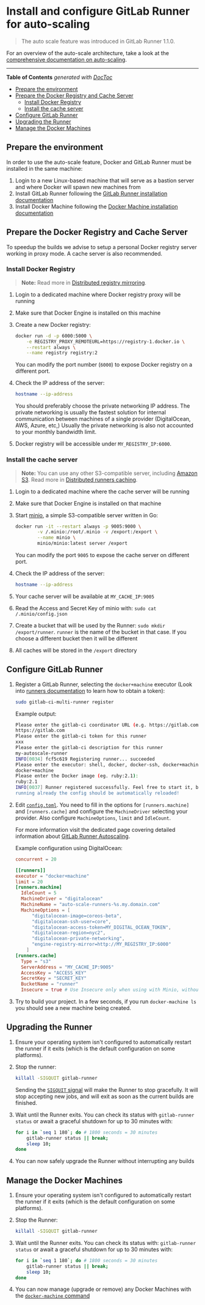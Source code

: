 # Install and configure GitLab Runner for auto-scaling

> The auto scale feature was introduced in GitLab Runner 1.1.0.

For an overview of the auto-scale architecture, take a look at the
[comprehensive documentation on auto-scaling](../configuration/autoscale.md).

---

<!-- START doctoc generated TOC please keep comment here to allow auto update -->
<!-- DON'T EDIT THIS SECTION, INSTEAD RE-RUN doctoc TO UPDATE -->
**Table of Contents**  *generated with [DocToc](https://github.com/thlorenz/doctoc)*

- [Prepare the environment](#prepare-the-environment)
- [Prepare the Docker Registry and Cache Server](#prepare-the-docker-registry-and-cache-server)
    - [Install Docker Registry](#install-docker-registry)
    - [Install the cache server](#install-the-cache-server)
- [Configure GitLab Runner](#configure-gitlab-runner)
- [Upgrading the Runner](#upgrading-the-runner)
- [Manage the Docker Machines](#manage-the-docker-machines)

<!-- END doctoc generated TOC please keep comment here to allow auto update -->

## Prepare the environment

In order to use the auto-scale feature, Docker and GitLab Runner must be
installed in the same machine:

1. Login to a new Linux-based machine that will serve as a bastion server and
   where Docker will spawn new machines from
1. Install GitLab Runner following the
  [GitLab Runner installation documentation][runner-installation]
1. Install Docker Machine following the
  [Docker Machine installation documentation][docker-machine-installation]

## Prepare the Docker Registry and Cache Server

To speedup the builds we advise to setup a personal Docker registry server
working in proxy mode. A cache server is also recommended.

### Install Docker Registry

>**Note:**
Read more in [Distributed registry mirroring][registry].

1. Login to a dedicated machine where Docker registry proxy will be running
2. Make sure that Docker Engine is installed on this machine
3. Create a new Docker registry:

    ```bash
    docker run -d -p 6000:5000 \
        -e REGISTRY_PROXY_REMOTEURL=https://registry-1.docker.io \
        --restart always \
        --name registry registry:2
    ```

    You can modify the port number (`6000`) to expose Docker registry on a
    different port.

4. Check the IP address of the server:

    ```bash
    hostname --ip-address
    ```

    You should preferably choose the private networking IP address. The private
    networking is usually the fastest solution for internal communication
    between machines of a single provider (DigitalOcean, AWS, Azure, etc,)
    Usually the private networking is also not accounted to your monthly
    bandwidth limit.

5. Docker registry will be accessible under `MY_REGISTRY_IP:6000`.

### Install the cache server

>**Note:**
You can use any other S3-compatible server, including [Amazon S3][S3]. Read
more in [Distributed runners caching][caching].

1. Login to a dedicated machine where the cache server will be running
1. Make sure that Docker Engine is installed on that machine
1. Start [minio], a simple S3-compatible server written in Go:

    ```bash
    docker run -it --restart always -p 9005:9000 \
            -v /.minio:/root/.minio -v /export:/export \
            --name minio \
            minio/minio:latest server /export
    ```

    You can modify the port `9005` to expose the cache server on different port.

1. Check the IP address of the server:

    ```bash
    hostname --ip-address
    ```

1. Your cache server will be available at `MY_CACHE_IP:9005`
1. Read the Access and Secret Key of minio with: `sudo cat /.minio/config.json`
1. Create a bucket that will be used by the Runner: `sudo mkdir /export/runner`.
   `runner` is the name of the bucket in that case. If you choose a different
   bucket then it will be different
1. All caches will be stored in the `/export` directory

## Configure GitLab Runner

1. Register a GitLab Runner, selecting the `docker+machine` executor (Look into [runners documentation](http://doc.gitlab.com/ce/ci/runners/README.html) to learn how to obtain a token):

    ```bash
    sudo gitlab-ci-multi-runner register
    ```

    Example output:

    ```bash
    Please enter the gitlab-ci coordinator URL (e.g. https://gitlab.com )
    https://gitlab.com
    Please enter the gitlab-ci token for this runner
    xxx
    Please enter the gitlab-ci description for this runner
    my-autoscale-runner
    INFO[0034] fcf5c619 Registering runner... succeeded
    Please enter the executor: shell, docker, docker-ssh, docker+machine, docker-ssh+machine, ssh?
    docker+machine
    Please enter the Docker image (eg. ruby:2.1):
    ruby:2.1
    INFO[0037] Runner registered successfully. Feel free to start it, but if it's
    running already the config should be automatically reloaded!
    ```

1. Edit [`config.toml`][toml]. You need to fill in the options for
   `[runners.machine]` and `[runners.cache]` and configure the `MachineDriver`
   selecting your provider. Also configure `MachineOptions`, `limit` and
   `IdleCount`.

    For more information visit the dedicated page covering detailed information
    about [GitLab Runner Autoscaling][runner-autoscaling].

    Example configuration using DigitalOcean:

    ```toml
    concurrent = 20

    [[runners]]
    executor = "docker+machine"
    limit = 20
    [runners.machine]
      IdleCount = 5
      MachineDriver = "digitalocean"
      MachineName = "auto-scale-runners-%s.my.domain.com"
      MachineOptions = [
          "digitalocean-image=coreos-beta",
          "digitalocean-ssh-user=core",
          "digitalocean-access-token=MY_DIGITAL_OCEAN_TOKEN",
          "digitalocean-region=nyc2",
          "digitalocean-private-networking",
          "engine-registry-mirror=http://MY_REGISTRY_IP:6000"
        ]
    [runners.cache]
      Type = "s3"
      ServerAddress = "MY_CACHE_IP:9005"
      AccessKey = "ACCESS_KEY"
      SecretKey = "SECRET_KEY"
      BucketName = "runner"
      Insecure = true # Use Insecure only when using with Minio, without the TLS certificate enabled
    ```

1. Try to build your project. In a few seconds, if you run `docker-machine ls`
   you should see a new machine being created.

## Upgrading the Runner

1. Ensure your operating system isn't configured to automatically restart the
   runner if it exits (which is the default configuration on some platforms).

1. Stop the runner:

    ```bash
    killall -SIGQUIT gitlab-runner
    ```

    Sending the [`SIGQUIT` signal][signals] will make the Runner to stop
    gracefully. It will stop accepting new jobs, and will exit as soon as the
    current builds are finished.

1. Wait until the Runner exits. You can check its status with `gitlab-runner status` 
    or await a graceful shutdown for up to 30 minutes with:

    ```bash
    for i in `seq 1 180`; do # 1800 seconds = 30 minutes
        gitlab-runner status || break;
        sleep 10;
    done
    ```

1. You can now safely upgrade the Runner without interrupting any builds

## Manage the Docker Machines

1. Ensure your operating system isn't configured to automatically restart the
   runner if it exits (which is the default configuration on some platforms).

1. Stop the Runner:

    ```bash
    killall -SIGQUIT gitlab-runner
    ```

1. Wait until the Runner exits. You can check its status with: `gitlab-runner status`
    or await a graceful shutdown for up to 30 minutes with:

    ```bash
    for i in `seq 1 180`; do # 1800 seconds = 30 minutes
        gitlab-runner status || break;
        sleep 10;
    done
    ```

1. You can now manage (upgrade or remove) any Docker Machines with the
   [`docker-machine` command][docker-machine]

[runner-installation]: https://gitlab.com/gitlab-org/gitlab-ci-multi-runner#installation
[docker-machine-installation]: https://docs.docker.com/machine/install-machine/
[runner-autoscaling]: ../configuration/autoscale.md
[s3]: https://aws.amazon.com/s3/
[minio]: https://www.minio.io/
[caching]: ../configuration/autoscale.md#distributed-runners-caching
[registry]: ../configuration/autoscale.md#distributed-docker-registry-mirroring
[toml]: ../commands/README.md#configuration-file
[signals]: ../commands/README.md#signals
[docker-machine]: https://docs.docker.com/machine/reference/
